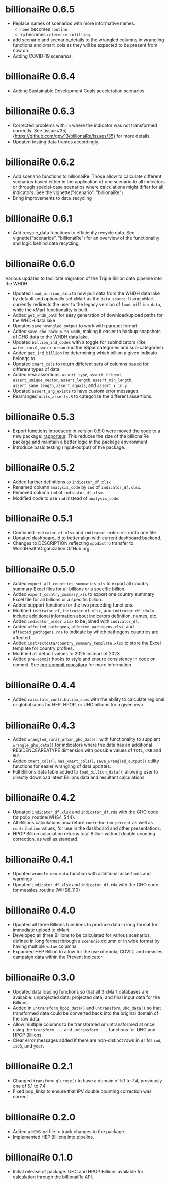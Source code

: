 # billionaiRe 0.6.5
* Replace names of scenarios with more informative names:
  - `none` becomes `routine`
  - `tp` becomes `reference_infilling`
* add scenario and scenario_details to the wrangled columns in wrangling functions
and xmart_cols as they will be expected to be present from now on.
* Adding COVID-19 scenarios.

# billionaiRe 0.6.4
* Adding Sustainable Development Goals acceleration scenarios.

# billionaiRe 0.6.3
* Corrected problems with `fh` where the indicator was not transformed correctly. See [issue #35]{https://github.com/gpw13/billionaiRe/issues/35} for more details.
* Updated testing data frames accordingly.

# billionaiRe 0.6.2
* Add scenario functions to billionaiRe. Those allow to calculate different
scenarios based either in the application of one scenario to all indicators or
through special-case scenarios where calculations might differ for all indicators.
See the vignette("scenario", "billionaiRe")
* Bring improvements to data_recycling

# billionaiRe 0.6.1
* Add recycle_data functions to efficiently recycle data. See
vignette("scenarios", "billionaiRe") for an overview of the functionality and 
logic behind data recycling.

# billionaiRe 0.6.0
Various updates to facilitate migration of the Triple Billion data pipeline into the WHDH
* Updated `load_billion_data` to now pull data from the WHDH data lake by default
  and optionally set xMart as the `data_source`. Using xMart currently redirects the user
  to the legacy version of `load_billion_data`, while the xMart functionality is built.
* Added `get_whdh_path` for easy generation of download/upload paths for the WHDH data lake
* Updated `save_wrangled_output` to work with parquet format.
* Added `save_gho_backup_to_whdh`, making it easier to backup snapshots of GHO data
to the WHDH data lake.
* Updated `billion_ind_codes` with a toggle for subindicators (like `water_rural`,
  `water_urban` and the eSpar categories and sub-categories).
* Added `get_ind_billion` for determining which billion a given indicato belongs to.
* Updated `xmart_cols` to return different sets of columns based for different types of data.
* Added new assertions: `assert_type`, `assert_fileext`, `assert_unique_vector`, 
  `assert_length`, `assert_min_length`, `assert_same_length`, `assert_equals`, 
  and `assert_x_in_y`.
* Updated `assert_arg_exists` to have custom error messages.
* Rearranged `utils_asserts.R` to categorise the different assertions.

# billionaiRe 0.5.3
* Export functions introduced in version 0.5.0 were moved the code to
a new package: [rapporteur](https://github.com/gpw13/rapporteur). This reduces
the size of the billionaiRe package and maintain a better logic in the package
environment.
* Introduce basic testing (input-output) of the package.

# billionaiRe 0.5.2
* Added further definitions to `indicator_df.xlsx`
* Renamed column `analysis_code` by `ind` of `indicator_df.xlsx`. 
* Removed column `ind` of `indicator_df.xlsx`.
* Modified code to use `ind` instead of `analysis_code`.

# billionaiRe 0.5.1
* Combined `indicator_df.xlsx` and `indicator_order.xlsx` into one file.
* Updated dashboard_id to better align with current dashboard backend.
* Changes to DESCRIPTION reflecting `wppdistro` transfer to WorldHealthOrganization
GitHub org.

# billionaiRe 0.5.0
* Added `export_all_countries_summaries_xls` to export all country summary Excel
files for all billions or a specific billion.
* Added `export_country_summary_xls` to export one country summary Excel file for
all billions or a specific billion.
* Added support functions for the two preceding functions.
* Modified `indicator_df`, `indicator_df.xlsx`, and `indicator_df.rda` to include
additional information about indicators definition, names, etc.
* Added `indicator_order.xlsx` to be joined with `indicator_df`.
* Added `affected_pathogens`, `affected_pathogens.xlsx`, and `affected_pathogens.rda`
to indicate by which pathogens countries are affected.
* Added `inst/extdata/country_summary_template.xlsx` to store the Excel template
for country profiles.
* Modified all default values to 2025 instead of 2023.
* Added `pre-commit` hooks to style and ensure consistency in code on commit. See
[pre-commit repository](https://github.com/lorenzwalthert/precommit) for more
information.

# billionaiRe 0.4.4
* Added `calculate_contribution_sums` with the ability to calculate regional or
global sums for HEP, HPOP, or UHC billions for a given year.

# billionaiRe 0.4.3
* Added `wrangled_rural_urban_gho_data()` with functionality to supplant `wrangle_gho_data()`
for indicators where the data has an additional RESIDENCEAREATYPE dimension with possible values
of `TOTL`, `URB` and `RUR`.
* Added `xmart_cols()`, `has_xmart_cols()`, `save_wrangled_output()` utility functions
for easier wrangling of data updates.
* Full Billions data table added to `load_billion_data()`, allowing user to directly
download latest Billions data and resultant calculations.

# billionaiRe 0.4.2
* Updated `indicator_df.xlsx` and `indicator_df.rda` with the GHO code for 
polio_routine(WHS4_544).
* All Billions calculations now return `contribution_percent` as well as `contribution`
values, for use in the dashboard and other presentations.
* HPOP Billion calculation returns total Billion without double counting correction,
as well as standard.

# billionaiRe 0.4.1
* Updated `wrangle_who_data` function with additional assertions and warnings
* Updated `indicator_df.xlsx` and `indicator_df.rda` with the GHO code for
measles_routine (WHS8_110)

# billionaiRe 0.4.0
* Updated all three Billions functions to produce data in long format for immediate
upload to xMart.
* Developed all three Billions to be calculated for various scenarios, defined in
long format through a `scenario` column or in wide format by having multiple
`value` columns.
* Expanded HEP Billion to allow for the use of ebola, COVID, and measles campaign
data within the Prevent indicator.

# billionaiRe 0.3.0
* Updated data loading functions so that all 3 xMart databases are available: unprojected
data, projected data, and final input data for the Billions.
* Added in `untransform_hpop_data()` and `untransform_uhc_data()` so that transformed
data could be converted back into the original domain of the raw data.
* Allow multiple columns to be transformed or untransformed at once using the
`transform_...` and `untransform_...` functions for UHC and HPOP Billions.
* Clear error messages added if there are non-distinct rows in `df` for `ind`, `iso3`,
and `year`.

# billionaiRe 0.2.1

* Changed `transform_glucose()` to have a domain of 5.1 to 7.4, previously one of
5.1 to 7.4.
* Fixed pop_links to ensure that IPV double counting correction was correct

# billionaiRe 0.2.0

* Added a `NEWS.md` file to track changes to the package.
* Implemented HEP Billions into pipeline.

# billionaiRe 0.1.0

* Initial release of package. UHC and HPOP Billions available for calculation through the
billionaiRe API.
